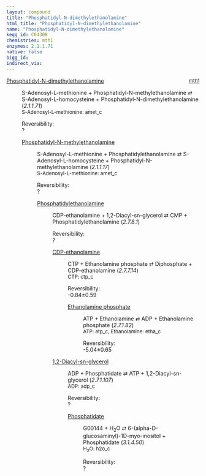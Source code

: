 ```yaml
---
layout: compound
title: "Phosphatidyl-N-dimethylethanolamine"
html_title: "Phosphatidyl-N-dimethylethanolamine"
name: "Phosphatidyl-N-dimethylethanolamine"
kegg_id: C04308
chemistries: mth1
enzymes: 2.1.1.71
native: false
bigg_id:
indirect_via:
---
```

<dl><dt class='rs-product'><a href='{{ site.url }}{{ site.baseurl }}/compounds/C04308' class='link-dark' data-bs-toggle='tooltip' data-bs-html='true' data-bs-title='KEGG: C04308'>Phosphatidyl-N-dimethylethanolamine</a><span style='float: right; max-width: 40%'><a href='{{ site.url }}{{ site.baseurl }}/chemistries/mth1' class='link-dark opacity-50' style='font-size: small; word-wrap: anywhere;'>mth1</a></span></dt><dd><p>S-Adenosyl-L-methionine + Phosphatidyl-N-methylethanolamine &#8644; S-Adenosyl-L-homocysteine + Phosphatidyl-N-dimethylethanolamine (<i>2.1.1.71</i>)<br /><span style='font-size: small;'><span data-bs-toggle='tooltip' data-bs-html='true' data-bs-title='KEGG: C00019'>S-Adenosyl-L-methionine</span>: amet_c</span><br /><div class="reversibility_info">Reversibility: <div class="progress"><div class="progress-bar bg-light" role="progressbar" style="width: 100%" aria-valuenow="0" aria-valuemin="0" aria-valuemax="100"></div></div><span>?</span><div class="progress"><div class="progress-bar bg-light" role="progressbar" style="width: 100%" aria-valuenow="0" aria-valuemin="0" aria-valuemax="10"></div></div></div></p><dl><dt><a href='{{ site.url }}{{ site.baseurl }}/compounds/C01241' class='link-dark' data-bs-toggle='tooltip' data-bs-html='true' data-bs-title='KEGG: C01241'>Phosphatidyl-N-methylethanolamine</a><span style='float: right; max-width: 40%'><a href='{{ site.url }}{{ site.baseurl }}/chemistries/None' class='link-dark opacity-50' style='font-size: small; word-wrap: anywhere;'></a></span></dt><dd><p>S-Adenosyl-L-methionine + Phosphatidylethanolamine &#8644; S-Adenosyl-L-homocysteine + Phosphatidyl-N-methylethanolamine (<i>2.1.1.17</i>)<br /><span style='font-size: small;'><span data-bs-toggle='tooltip' data-bs-html='true' data-bs-title='KEGG: C00019'>S-Adenosyl-L-methionine</span>: amet_c</span><br /><div class="reversibility_info">Reversibility: <div class="progress"><div class="progress-bar bg-light" role="progressbar" style="width: 100%" aria-valuenow="0" aria-valuemin="0" aria-valuemax="100"></div></div><span>?</span><div class="progress"><div class="progress-bar bg-light" role="progressbar" style="width: 100%" aria-valuenow="0" aria-valuemin="0" aria-valuemax="10"></div></div></div></p><dl><dt><a href='{{ site.url }}{{ site.baseurl }}/compounds/C00350' class='link-dark' data-bs-toggle='tooltip' data-bs-html='true' data-bs-title='KEGG: C00350'>Phosphatidylethanolamine</a><span style='float: right; max-width: 40%'><a href='{{ site.url }}{{ site.baseurl }}/chemistries/None' class='link-dark opacity-50' style='font-size: small; word-wrap: anywhere;'></a></span></dt><dd><p>CDP-ethanolamine + 1,2-Diacyl-sn-glycerol &#8644; CMP + Phosphatidylethanolamine (<i>2.7.8.1</i>)<br /><div class="reversibility_info">Reversibility: <div class="progress"><div class="progress-bar bg-light" role="progressbar" style="width: 100%" aria-valuenow="0" aria-valuemin="0" aria-valuemax="100"></div></div><span>?</span><div class="progress"><div class="progress-bar bg-light" role="progressbar" style="width: 100%" aria-valuenow="0" aria-valuemin="0" aria-valuemax="10"></div></div></div></p><dl><dt><a href='{{ site.url }}{{ site.baseurl }}/compounds/C00570' class='link-dark' data-bs-toggle='tooltip' data-bs-html='true' data-bs-title='KEGG: C00570'>CDP-ethanolamine</a><span style='float: right; max-width: 40%'><a href='{{ site.url }}{{ site.baseurl }}/chemistries/None' class='link-dark opacity-50' style='font-size: small; word-wrap: anywhere;'></a></span></dt><dd><p>CTP + Ethanolamine phosphate &#8644; Diphosphate + CDP-ethanolamine (<i>2.7.7.14</i>)<br /><span style='font-size: small;'><span data-bs-toggle='tooltip' data-bs-html='true' data-bs-title='KEGG: C00063'>CTP</span>: ctp_c</span><br /><div class="reversibility_info">Reversibility: <div class="progress" style="flex-direction: row-reverse;"><div class="progress-bar bg-success" role="progressbar" style="width: 8.35%" aria-valuenow="-0.8351862309726739" aria-valuemin="0" aria-valuemax="10"></div><div class="progress-bar bg-warning" role="progressbar" style="width: 5.92%" aria-valuenow="-0.8351862309726739" aria-valuemin="0" aria-valuemax="10"></div></div><span>-0.84&plusmn;0.59</span><div class="progress"><div class="progress-bar bg-danger" role="progressbar" style="width: 0%" aria-valuenow="-0.8351862309726739" aria-valuemin="0" aria-valuemax="10"></div></div></div></p><dl><dt><a href='{{ site.url }}{{ site.baseurl }}/compounds/C00346' class='link-dark' data-bs-toggle='tooltip' data-bs-html='true' data-bs-title='KEGG: C00346'>Ethanolamine phosphate</a><span style='float: right; max-width: 40%'><a href='{{ site.url }}{{ site.baseurl }}/chemistries/None' class='link-dark opacity-50' style='font-size: small; word-wrap: anywhere;'></a></span></dt><dd><p>ATP + Ethanolamine &#8644; ADP + Ethanolamine phosphate (<i>2.7.1.82</i>)<br /><span style='font-size: small;'><span data-bs-toggle='tooltip' data-bs-html='true' data-bs-title='KEGG: C00002'>ATP</span>: atp_c, <span data-bs-toggle='tooltip' data-bs-html='true' data-bs-title='KEGG: C00189'>Ethanolamine</span>: etha_c</span><br /><div class="reversibility_info">Reversibility: <div class="progress" style="flex-direction: row-reverse;"><div class="progress-bar bg-success" role="progressbar" style="width: 50.42%" aria-valuenow="-5.04167340075024" aria-valuemin="0" aria-valuemax="10"></div><div class="progress-bar bg-warning" role="progressbar" style="width: 6.51%" aria-valuenow="-5.04167340075024" aria-valuemin="0" aria-valuemax="10"></div></div><span>-5.04&plusmn;0.65</span><div class="progress"><div class="progress-bar bg-danger" role="progressbar" style="width: 0%" aria-valuenow="-5.04167340075024" aria-valuemin="0" aria-valuemax="10"></div></div></div></p><dl></dl></dd></dl></dd><dt><a href='{{ site.url }}{{ site.baseurl }}/compounds/C00641' class='link-dark' data-bs-toggle='tooltip' data-bs-html='true' data-bs-title='KEGG: C00641'>1,2-Diacyl-sn-glycerol</a><span style='float: right; max-width: 40%'><a href='{{ site.url }}{{ site.baseurl }}/chemistries/None' class='link-dark opacity-50' style='font-size: small; word-wrap: anywhere;'></a></span></dt><dd><p>ADP + Phosphatidate &#8644; ATP + 1,2-Diacyl-sn-glycerol (<i>2.7.1.107</i>)<br /><span style='font-size: small;'><span data-bs-toggle='tooltip' data-bs-html='true' data-bs-title='KEGG: C00008'>ADP</span>: adp_c</span><br /><div class="reversibility_info">Reversibility: <div class="progress"><div class="progress-bar bg-light" role="progressbar" style="width: 100%" aria-valuenow="0" aria-valuemin="0" aria-valuemax="100"></div></div><span>?</span><div class="progress"><div class="progress-bar bg-light" role="progressbar" style="width: 100%" aria-valuenow="0" aria-valuemin="0" aria-valuemax="10"></div></div></div></p><dl><dt><a href='{{ site.url }}{{ site.baseurl }}/compounds/C00416' class='link-dark' data-bs-toggle='tooltip' data-bs-html='true' data-bs-title='KEGG: C00416'>Phosphatidate</a><span style='float: right; max-width: 40%'><a href='{{ site.url }}{{ site.baseurl }}/chemistries/None' class='link-dark opacity-50' style='font-size: small; word-wrap: anywhere;'></a></span></dt><dd><p>G00144 + H<sub>2</sub>O &#8644; 6-(alpha-D-glucosaminyl)-1D-myo-inositol + Phosphatidate (<i>3.1.4.50</i>)<br /><span style='font-size: small;'><span data-bs-toggle='tooltip' data-bs-html='true' data-bs-title='KEGG: C00001'>H<sub>2</sub>O</span>: h2o_c</span><br /><div class="reversibility_info">Reversibility: <div class="progress"><div class="progress-bar bg-light" role="progressbar" style="width: 100%" aria-valuenow="0" aria-valuemin="0" aria-valuemax="100"></div></div><span>?</span><div class="progress"><div class="progress-bar bg-light" role="progressbar" style="width: 100%" aria-valuenow="0" aria-valuemin="0" aria-valuemax="10"></div></div></div></p><dl></dl></dd></dl></dd></dl></dd></dl></dd></dl></dd></dl>